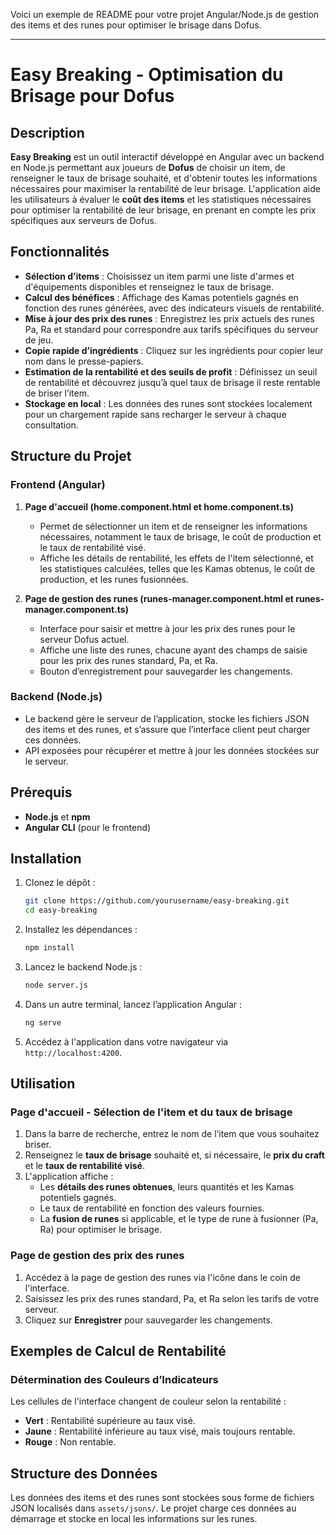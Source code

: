 Voici un exemple de README pour votre projet Angular/Node.js de gestion des items et des runes pour optimiser le brisage dans Dofus.

---

# Easy Breaking - Optimisation du Brisage pour Dofus

## Description

**Easy Breaking** est un outil interactif développé en Angular avec un backend en Node.js permettant aux joueurs de **Dofus** de choisir un item, de renseigner le taux de brisage souhaité, et d'obtenir toutes les informations nécessaires pour maximiser la rentabilité de leur brisage. L'application aide les utilisateurs à évaluer le **coût des items** et les statistiques nécessaires pour optimiser la rentabilité de leur brisage, en prenant en compte les prix spécifiques aux serveurs de Dofus.

## Fonctionnalités

- **Sélection d’items** : Choisissez un item parmi une liste d'armes et d'équipements disponibles et renseignez le taux de brisage.
- **Calcul des bénéfices** : Affichage des Kamas potentiels gagnés en fonction des runes générées, avec des indicateurs visuels de rentabilité.
- **Mise à jour des prix des runes** : Enregistrez les prix actuels des runes Pa, Ra et standard pour correspondre aux tarifs spécifiques du serveur de jeu.
- **Copie rapide d’ingrédients** : Cliquez sur les ingrédients pour copier leur nom dans le presse-papiers.
- **Estimation de la rentabilité et des seuils de profit** : Définissez un seuil de rentabilité et découvrez jusqu’à quel taux de brisage il reste rentable de briser l’item.
- **Stockage en local** : Les données des runes sont stockées localement pour un chargement rapide sans recharger le serveur à chaque consultation.

## Structure du Projet

### Frontend (Angular)

1. **Page d'accueil (home.component.html et home.component.ts)**
   - Permet de sélectionner un item et de renseigner les informations nécessaires, notamment le taux de brisage, le coût de production et le taux de rentabilité visé.
   - Affiche les détails de rentabilité, les effets de l'item sélectionné, et les statistiques calculées, telles que les Kamas obtenus, le coût de production, et les runes fusionnées.

2. **Page de gestion des runes (runes-manager.component.html et runes-manager.component.ts)**
   - Interface pour saisir et mettre à jour les prix des runes pour le serveur Dofus actuel.
   - Affiche une liste des runes, chacune ayant des champs de saisie pour les prix des runes standard, Pa, et Ra.
   - Bouton d’enregistrement pour sauvegarder les changements.

### Backend (Node.js)
   - Le backend gère le serveur de l’application, stocke les fichiers JSON des items et des runes, et s’assure que l’interface client peut charger ces données.
   - API exposées pour récupérer et mettre à jour les données stockées sur le serveur.

## Prérequis

- **Node.js** et **npm**
- **Angular CLI** (pour le frontend)

## Installation

1. Clonez le dépôt :

   ```bash
   git clone https://github.com/yourusername/easy-breaking.git
   cd easy-breaking
   ```

2. Installez les dépendances :

   ```bash
   npm install
   ```

3. Lancez le backend Node.js :

   ```bash
   node server.js
   ```

4. Dans un autre terminal, lancez l’application Angular :

   ```bash
   ng serve
   ```

5. Accédez à l'application dans votre navigateur via `http://localhost:4200`.

## Utilisation

### Page d'accueil - Sélection de l'item et du taux de brisage

1. Dans la barre de recherche, entrez le nom de l’item que vous souhaitez briser.
2. Renseignez le **taux de brisage** souhaité et, si nécessaire, le **prix du craft** et le **taux de rentabilité visé**.
3. L'application affiche :
   - Les **détails des runes obtenues**, leurs quantités et les Kamas potentiels gagnés.
   - Le taux de rentabilité en fonction des valeurs fournies.
   - La **fusion de runes** si applicable, et le type de rune à fusionner (Pa, Ra) pour optimiser le brisage.

### Page de gestion des prix des runes

1. Accédez à la page de gestion des runes via l'icône dans le coin de l'interface.
2. Saisissez les prix des runes standard, Pa, et Ra selon les tarifs de votre serveur.
3. Cliquez sur **Enregistrer** pour sauvegarder les changements.

## Exemples de Calcul de Rentabilité

### Détermination des Couleurs d’Indicateurs
Les cellules de l'interface changent de couleur selon la rentabilité :
- **Vert** : Rentabilité supérieure au taux visé.
- **Jaune** : Rentabilité inférieure au taux visé, mais toujours rentable.
- **Rouge** : Non rentable.

## Structure des Données

Les données des items et des runes sont stockées sous forme de fichiers JSON localisés dans `assets/jsons/`. Le projet charge ces données au démarrage et stocke en local les informations sur les runes.